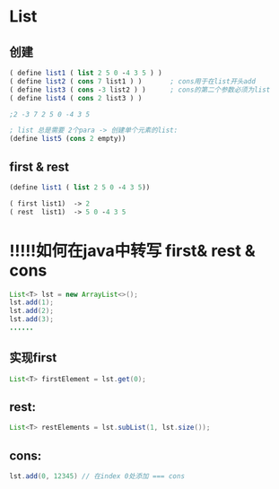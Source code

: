 List
=======
创建
-----
``` scheme
( define list1 ( list 2 5 0 -4 3 5 ) )
( define list2 ( cons 7 list1 ) )       ; cons用于在list开头add
( define list3 ( cons -3 list2 ) )      ; cons的第二个参数必须为list
( define list4 ( cons 2 list3 ) )

;2 -3 7 2 5 0 -4 3 5

; list 总是需要 2个para -> 创建单个元素的list:
(define list5 (cons 2 empty))
```

first & rest
-----------
``` scheme
(define list1 ( list 2 5 0 -4 3 5))

( first list1)  -> 2
( rest  list1)  -> 5 0 -4 3 5
```

!!!!!如何在java中转写 first& rest & cons
======
``` java
List<T> lst = new ArrayList<>();
lst.add(1);
lst.add(2);
lst.add(3);
......
```
实现first
--
``` java
List<T> firstElement = lst.get(0);
```

rest:
----
```java
List<T> restElements = lst.subList(1, lst.size());
```

cons:
-----------
```java
lst.add(0, 12345) // 在index 0处添加 === cons
```
